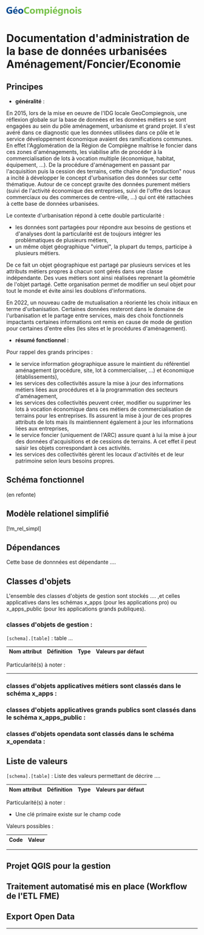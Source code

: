 ![picto](https://github.com/sigagglocompiegne/orga_gest_igeo/blob/master/doc/img/geocompiegnois_2020_reduit_v2.png)

# Documentation d'administration de la base de données urbanisées Aménagement/Foncier/Economie #

## Principes
  * **généralité** :

En 2015, lors de la mise en oeuvre de l'IDG locale GeoCompiegnois, une réflexion globale sur la base de données et les données métiers se sont engagées au sein du pôle aménagement, urbanisme et grand projet. Il s'est avéré dans  ce diagnostic que les données utilisées dans ce pôle et le service développement économique avaient des ramifications communes. En effet l'Agglomération de la Région de Compiègne maîtrise le foncier dans ces zones d'aménagements, les viabilise afin de procéder à la commercialisation de lots à vocation multiple (économique, habitat, équipement, ...). De la procédure d'aménagement en passant par l'acquisition puis la cession des terrains, cette chaîne de "production" nous a incité à développer le concept d'urbanisation des données sur cette thématique. Autour de ce concept gravite des données purement métiers (suivi de l'activité économique des entreprises, suivi de l'offre des locaux commerciaux ou des commerces de centre-ville, ...) qui ont été rattachées à cette base de données urbanisées. 

Le contexte d'urbanisation répond à cette double particularité :
   - les données sont partagées pour répondre aux besoins de gestions et d'analyses dont la particularité est de toujours intégrer les
problématiques de plusieurs métiers,
   - un même objet géographique "virtuel", la plupart du temps, participe à plusieurs métiers.

De ce fait un objet géographique est partagé par plusieurs services et les attributs métiers propres à chacun sont gérés dans une classe indépendante. Des vues métiers sont ainsi réalisées reprenant la géométrie de l'objet partagé. Cette organisation permet de modifier un seul objet pour tout le monde et évite ainsi les doublons d'informations.

En 2022, un nouveau cadre de mutualisation a réorienté les choix initiaux en terme d'urbanisation. Certaines données resteront dans le domaine de l'urbanisation et le partage entre services, mais des choix fonctionnels impactants certaines informations ont remis en cause de mode de gestion pour certaines d'entre elles (les sites et le procédures d'aménagement). 

 
 * **résumé fonctionnel** :

Pour rappel des grands principes :

* le service information géographique assure le maintient du référentiel aménagement (procédure, site, lot à commercialiser, ...) et économique (établissements),
* les services des collectivités assure la mise à jour des informations métiers liées aux procédures et à la programmation des secteurs d'aménagement,
* les services des collectivités peuvent créer, modifier ou supprimer les lots à vocation économique dans ces métiers de commercialisation de terrains pour les entreprises. Ils assurent la mise à jour de ces propres attributs de lots mais ils maintiennent également à jour les informations liées aux entreprises,
* le service foncier (uniquement de l'ARC) assure quant à lui la mise à jour des données d'acquisitions et de cessions de terrains. A cet effet il peut saisir les objets correspondant à ces activités.
* les services des collectivités gèrent les locaux d'activités et de leur patrimoine selon leurs besoins propres.


## Schéma fonctionnel

(en refonte)

## Modèle relationel simplifié

[!m_rel_simpl]

## Dépendances

Cette base de donnnées est dépendante ....


## Classes d'objets

L'ensemble des classes d'objets de gestion sont stockés .... ,et celles applicatives dans les schémas x_apps (pour les applications pro) ou x_apps_public (pour les applications grands publiques).

 ### classes d'objets de gestion :
  
`[schema].[table]` : table ...
   
|Nom attribut | Définition | Type | Valeurs par défaut |
|:---|:---|:---|:---|


Particularité(s) à noter :

  
---

 

### classes d'objets applicatives métiers sont classés dans le schéma x_apps :
 


### classes d'objets applicatives grands publics sont classés dans le schéma x_apps_public :



### classes d'objets opendata sont classés dans le schéma x_opendata :



## Liste de valeurs

`[schema].[table]` : Liste des valeurs permettant de décrire ....

|Nom attribut | Définition | Type  | Valeurs par défaut |
|:---|:---|:---|:---|    


Particularité(s) à noter :
* Une clé primaire existe sur le champ code 

Valeurs possibles :

|Code|Valeur|
|:---|:---|


---



## Projet QGIS pour la gestion


## Traitement automatisé mis en place (Workflow de l'ETL FME)


## Export Open Data




---
